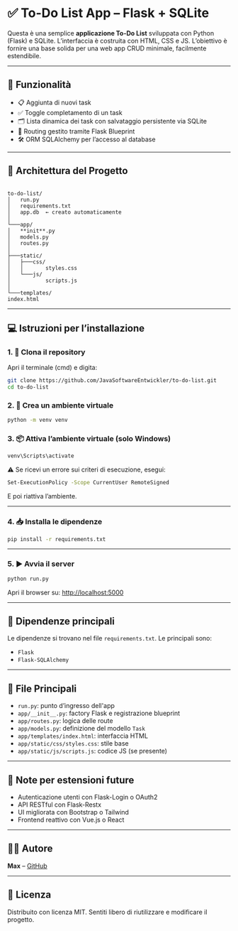 # ✅ To-Do List App – Flask + SQLite

Questa è una semplice **applicazione To-Do List** sviluppata con Python (Flask) e SQLite. L’interfaccia è costruita con HTML, CSS e JS. L’obiettivo è fornire una base solida per una web app CRUD minimale, facilmente estendibile.

---

## 🚀 Funzionalità

- 📋 Aggiunta di nuovi task
- ✅ Toggle completamento di un task
- 🗂️ Lista dinamica dei task con salvataggio persistente via SQLite
- 🔁 Routing gestito tramite Flask Blueprint
- 🛠️ ORM SQLAlchemy per l’accesso al database

---

## 🧠 Architettura del Progetto

```

to-do-list/
│   run.py
│   requirements.txt
│   app.db  ← creato automaticamente
│
└───app/
│   **init**.py
│   models.py
│   routes.py
│
├───static/
│   ├───css/
│   │       styles.css
│   └───js/
│           scripts.js
│
└───templates/
index.html

````

---

## 💻 Istruzioni per l’installazione

### 1. 🔁 Clona il repository

Apri il terminale (cmd) e digita:

```bash
git clone https://github.com/JavaSoftwareEntwickler/to-do-list.git
cd to-do-list
````

### 2. 🧪 Crea un ambiente virtuale

```bash
python -m venv venv
```

### 3. 📦 Attiva l’ambiente virtuale (solo Windows)

```bash
venv\Scripts\activate
```

⚠️ Se ricevi un errore sui criteri di esecuzione, esegui:

```bash
Set-ExecutionPolicy -Scope CurrentUser RemoteSigned
```

E poi riattiva l’ambiente.

---

### 4. 📥 Installa le dipendenze

```bash
pip install -r requirements.txt
```

---

### 5. ▶️ Avvia il server

```bash
python run.py
```

Apri il browser su: [http://localhost:5000](http://localhost:5000)

---

## 🧩 Dipendenze principali

Le dipendenze si trovano nel file `requirements.txt`. Le principali sono:

* `Flask`
* `Flask-SQLAlchemy`

---

## 📁 File Principali

* `run.py`: punto d’ingresso dell'app
* `app/__init__.py`: factory Flask e registrazione blueprint
* `app/routes.py`: logica delle route
* `app/models.py`: definizione del modello `Task`
* `app/templates/index.html`: interfaccia HTML
* `app/static/css/styles.css`: stile base
* `app/static/js/scripts.js`: codice JS (se presente)

---

## 📌 Note per estensioni future

* Autenticazione utenti con Flask-Login o OAuth2
* API RESTful con Flask-Restx
* UI migliorata con Bootstrap o Tailwind
* Frontend reattivo con Vue.js o React

---

## 🧑‍💻 Autore

**Max** – [GitHub](https://github.com/JavaSoftwareEntwickler)

---

## 📄 Licenza

Distribuito con licenza MIT. Sentiti libero di riutilizzare e modificare il progetto.

```
